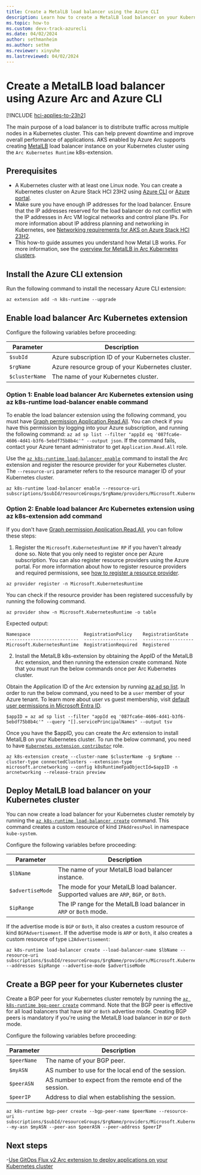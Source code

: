 ```yaml
---
title: Create a MetalLB load balancer using the Azure CLI
description: Learn how to create a MetalLB load balancer on your Kubernetes cluster using an Arc extension and Azure CLI.
ms.topic: how-to
ms.custom: devx-track-azurecli
ms.date: 04/02/2024
author: sethmanheim
ms.author: sethm
ms.reviewer: xinyuhe
ms.lastreviewed: 04/02/2024
---
```


# Create a MetalLB load balancer using Azure Arc and Azure CLI

[!INCLUDE [hci-applies-to-23h2](includes/hci-applies-to-23h2.md)]

The main purpose of a load balancer is to distribute traffic across multiple nodes in a Kubernetes cluster. This can help prevent downtime and improve overall performance of applications. AKS enabled by Azure Arc supports creating [MetalLB](https://metallb.universe.tf/) load balancer instance on your Kubernetes cluster using the `Arc Kubernetes Runtime` k8s-extension.

## Prerequisites

- A Kubernetes cluster with at least one Linux node. You can create a Kubernetes cluster on Azure Stack HCI 23H2 using [Azure CLI](aks-create-clusters-cli.md) or [Azure portal](aks-create-clusters-portal.md).
- Make sure you have enough IP addresses for the load balancer. Ensure that the IP addresses reserved for the load balancer do not conflict with the IP addresses in Arc VM logical networks and control plane IPs. For more information about IP address planning and networking in Kubernetes, see [Networking requirements for AKS on Azure Stack HCI 23H2](aks-hci-network-system-requirements.md).
- This how-to guide assumes you understand how Metal LB works. For more information, see the [overview for MetalLB in Arc Kubernetes clusters](load-balancer-overview.md).

## Install the Azure CLI extension

Run the following command to install the necessary Azure CLI extension:

```azurecli
az extension add -n k8s-runtime --upgrade
```

## Enable load balancer Arc Kubernetes extension

Configure the following variables before proceeding:

| Parameter                      | Description             | 
| ----------------------------- | ------------------------ |
| `$subId`    | Azure subscription ID of your Kubernetes cluster. |
| `$rgName` | Azure resource group of your Kubernetes cluster. |
| `$clusterName` | The name of your Kubernetes cluster. |

### Option 1: Enable load balancer Arc Kubernetes extension using az k8s-runtime load-balancer enable command

To enable the load balancer extension using the following command, you must have [Graph permission Application.Read.All](/graph/permissions-reference#applicationreadall). You can check if you have this permission by logging into your Azure subscription, and running the following command: `az ad sp list --filter "appId eq '087fca6e-4606-4d41-b3f6-5ebdf75b8b4c'" --output json`. If the command fails, contact your Azure tenant administrator to get `Application.Read.All` role.

Use the [`az k8s-runtime load-balancer enable`](/cli/azure/k8s-runtime/load-balancer#az-k8s-runtime-load-balancer-enable) command to install the Arc extension and register the resource provider for your Kubernetes cluster. The `--resource-uri` parameter refers to the resource manager ID of your Kubernetes cluster.

```azurecli
az k8s-runtime load-balancer enable --resource-uri subscriptions/$subId/resourceGroups/$rgName/providers/Microsoft.Kubernetes/connectedClusters/$clusterName
```

### Option 2: Enable load balancer Arc Kubernetes extension using az k8s-extension add command

If you don't have [Graph permission Application.Read.All](/graph/permissions-reference#applicationreadall), you can follow these steps:

1. Register the `Microsoft.KubernetesRuntime RP` if you haven't already done so. Note that you only need to register once per Azure subscription. You can also register resource providers using the Azure portal. For more information about how to register resource providers and required permissions, see [how to register a resource provider](/azure/azure-resource-manager/management/resource-providers-and-types#register-resource-provider).

```azurecli
az provider register -n Microsoft.KubernetesRuntime
```

You can check if the resource provider has been registered successfully by running the following command.

```azurecli
az provider show -n Microsoft.KubernetesRuntime -o table
```

Expected output:
```output
Namespace                    RegistrationPolicy    RegistrationState
---------------------------  --------------------  -------------------
Microsoft.KubernetesRuntime  RegistrationRequired  Registered
```

2. Install the MetalLB k8s-extension by obtaining the AppID of the MetalLB Arc extension, and then running the extension create command. Note that you must run the below commands once per Arc Kubernetes cluster.

Obtain the Application ID of the Arc extension by running [az ad sp list](/cli/azure/ad/sp?view=azure-cli-latest#az-ad-sp-list). In order to run the below command, you need to be a `user` member of your Azure tenant. To learn more about user vs guest membership, visit [default user permissions in Microsoft Entra ID](/entra/fundamentals/users-default-permissions).

```azurecli
$appID = az ad sp list --filter "appId eq '087fca6e-4606-4d41-b3f6-5ebdf75b8b4c'" --query "[].servicePrincipalNames" --output tsv
```

Once you have the $appID, you can create the Arc extension to install MetalLB on your Kubernetes cluster. To run the below command, you need to have [`Kubernetes extension contributor`](/azure/role-based-access-control/built-in-roles/containers#kubernetes-extension-contributor) role.

```azurecli
az k8s-extension create --cluster-name $clusterName -g $rgName --cluster-type connectedClusters --extension-type microsoft.arcnetworking --config k8sRuntimeFpaObjectId=$appID -n arcnetworking --release-train preview
```

## Deploy MetalLB load balancer on your Kubernetes cluster

You can now create a load balancer for your Kubernetes cluster remotely by running the [`az k8s-runtime load-balancer create`](/cli/azure/k8s-runtime/load-balancer#az-k8s-runtime-load-balancer-create) command. This command creates a custom resource of kind `IPAddressPool` in namespace `kube-system`. 

Configure the following variables before proceeding:

| Parameter                      | Description             | 
| ----------------------------- | ------------------------ |
| `$lbName`    | The name of your MetalLB load balancer instance. |
| `$advertiseMode` | The mode for your MetalLB load balancer. Supported values are `ARP`, `BGP`, or `Both`. |
| `$ipRange` | The IP range for the MetalLB load balancer in `ARP` or `Both` mode. |

If the advertise mode is `BGP` or `Both`, it also creates a custom resource of kind `BGPAdvertisement`. If the advertise mode is `ARP` or `Both`, it also creates a custom resource of type `L2Advertisement`:

```azurecli
az k8s-runtime load-balancer create --load-balancer-name $lbName --resource-uri subscriptions/$subId/resourceGroups/$rgName/providers/Microsoft.Kubernetes/connectedClusters/$clusterName --addresses $ipRange --advertise-mode $advertiseMode
```

## Create a BGP peer for your Kubernetes cluster

Create a BGP peer for your Kubernetes cluster remotely by running the [`az k8s-runtime bgp-peer create`](/cli/azure/k8s-runtime/bgp-peer#az-k8s-runtime-bgp-peer-create) command. Note that the BGP peer is effective for all load balancers that have `BGP` or `Both` advertise mode. Creating BGP peers is mandatory if you're using the MetalLB load balancer in `BGP` or `Both` mode.

Configure the following variables before proceeding:

| Parameter                      | Description             | 
| ----------------------------- | ------------------------ |
| `$peerName` | The name of your BGP peer. |
| `$myASN` | AS number to use for the local end of the session. |
| `$peerASN` | AS number to expect from the remote end of the session. |
| `$peerIP` | Address to dial when establishing the session. |

```azurecli
az k8s-runtime bgp-peer create --bgp-peer-name $peerName --resource-uri subscriptions/$subId/resourceGroups/$rgName/providers/Microsoft.Kubernetes/connectedClusters/$clusterName --my-asn $myASN --peer-asn $peerASN --peer-address $peerIP
```

## Next steps

-[Use GitOps Flux v2 Arc extension to deploy applications on your Kubernetes cluster](/azure/azure-arc/kubernetes/monitor-gitops-flux-2)
